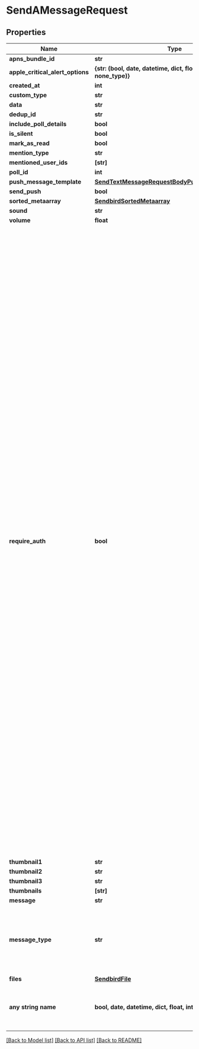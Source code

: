 # SendAMessageRequest


## Properties
Name | Type | Description | Notes
------------ | ------------- | ------------- | -------------
**apns_bundle_id** | **str** |  | [optional] 
**apple_critical_alert_options** | **{str: (bool, date, datetime, dict, float, int, list, str, none_type)}** |  | [optional] 
**created_at** | **int** |  | [optional] 
**custom_type** | **str** |  | [optional] 
**data** | **str** |  | [optional] 
**dedup_id** | **str** |  | [optional] 
**include_poll_details** | **bool** |  | [optional] 
**is_silent** | **bool** |  | [optional] 
**mark_as_read** | **bool** |  | [optional] 
**mention_type** | **str** |  | [optional] 
**mentioned_user_ids** | **[str]** |  | [optional] 
**poll_id** | **int** |  | [optional] 
**push_message_template** | [**SendTextMessageRequestBodyPushMessageTemplate**](SendTextMessageRequestBodyPushMessageTemplate.md) |  | [optional] 
**send_push** | **bool** |  | [optional] 
**sorted_metaarray** | [**SendbirdSortedMetaarray**](SendbirdSortedMetaarray.md) |  | [optional] 
**sound** | **str** |  | [optional] 
**volume** | **float** |  | [optional] 
**require_auth** | **bool** | Determines whether to require an authentication key to verify if the file is being properly accessed. Only the user who uploaded the file or users who are in the channel where the file was uploaded should have access. The authentication key managed internally by the Sendbird system is generated every time a user logs in to the Sendbird server and is valid for three days starting from the last login. If set to false, Sendbird tries to access a file without any key. To access encrypted files, such as the files in the Sendbird server which are by default encrypted, the property must be set to true. (Default: false) The require_auth parameter only works if the file or URL is managed by Sendbird, which means that when you upload files using multipart format or provide URLs that point to the files hosted on the Sendbird server. However, if the file is hosted on a server or service that is not managed by Sendbird, access control and authentication for the file should be handled by the respective server or service hosting the file. | [optional] 
**thumbnail1** | **str** |  | [optional] 
**thumbnail2** | **str** |  | [optional] 
**thumbnail3** | **str** |  | [optional] 
**thumbnails** | **[str]** |  | [optional] 
**message** | **str** |  | [optional] 
**message_type** | **str** | Specifies the type of the message. The value of ADMM represents an admin message. | [optional]  if omitted the server will use the default value of "ADMM"
**files** | [**SendbirdFile**](SendbirdFile.md) |  | [optional] 
**any string name** | **bool, date, datetime, dict, float, int, list, str, none_type** | any string name can be used but the value must be the correct type | [optional]

[[Back to Model list]](../README.md#documentation-for-models) [[Back to API list]](../README.md#documentation-for-api-endpoints) [[Back to README]](../README.md)



